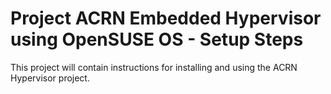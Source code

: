 <!--
# Copyright (c) 2021, Project ACRN Embedded Hypervisor using OpenSUSE OS - Setup Steps, Ionut Nechita.
# All rights reserved.
# SPDX-License-Identifier: BSD-3-Clause
-->
# Project ACRN Embedded Hypervisor using OpenSUSE OS - Setup Steps

This project will contain instructions for installing and using the ACRN Hypervisor project.
